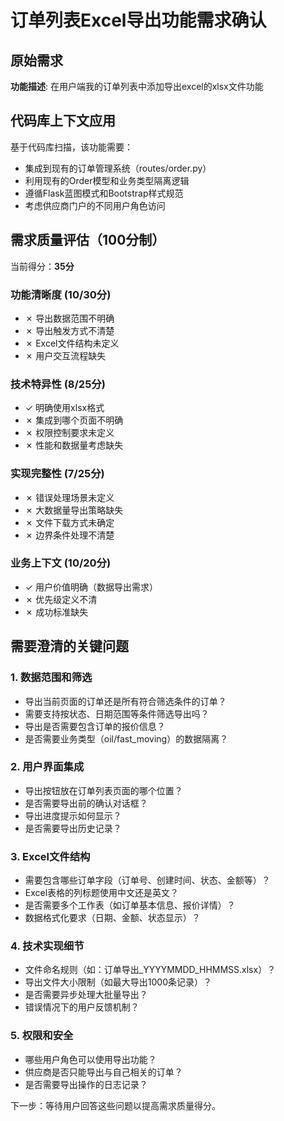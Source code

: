 # 订单列表Excel导出功能需求确认

## 原始需求
**功能描述**: 在用户端我的订单列表中添加导出excel的xlsx文件功能

## 代码库上下文应用
基于代码库扫描，该功能需要：
- 集成到现有的订单管理系统（routes/order.py）
- 利用现有的Order模型和业务类型隔离逻辑
- 遵循Flask蓝图模式和Bootstrap样式规范
- 考虑供应商门户的不同用户角色访问

## 需求质量评估（100分制）
当前得分：**35分**

### 功能清晰度 (10/30分)
- ✗ 导出数据范围不明确
- ✗ 导出触发方式不清楚
- ✗ Excel文件结构未定义
- ✗ 用户交互流程缺失

### 技术特异性 (8/25分)
- ✓ 明确使用xlsx格式
- ✗ 集成到哪个页面不明确
- ✗ 权限控制要求未定义
- ✗ 性能和数据量考虑缺失

### 实现完整性 (7/25分)
- ✗ 错误处理场景未定义
- ✗ 大数据量导出策略缺失
- ✗ 文件下载方式未确定
- ✗ 边界条件处理不清楚

### 业务上下文 (10/20分)
- ✓ 用户价值明确（数据导出需求）
- ✗ 优先级定义不清
- ✗ 成功标准缺失

## 需要澄清的关键问题

### 1. 数据范围和筛选
- 导出当前页面的订单还是所有符合筛选条件的订单？
- 需要支持按状态、日期范围等条件筛选导出吗？
- 导出是否需要包含订单的报价信息？
- 是否需要业务类型（oil/fast_moving）的数据隔离？

### 2. 用户界面集成
- 导出按钮放在订单列表页面的哪个位置？
- 是否需要导出前的确认对话框？
- 导出进度提示如何显示？
- 是否需要导出历史记录？

### 3. Excel文件结构
- 需要包含哪些订单字段（订单号、创建时间、状态、金额等）？
- Excel表格的列标题使用中文还是英文？
- 是否需要多个工作表（如订单基本信息、报价详情）？
- 数据格式化要求（日期、金额、状态显示）？

### 4. 技术实现细节
- 文件命名规则（如：订单导出_YYYYMMDD_HHMMSS.xlsx）？
- 导出文件大小限制（如最大导出1000条记录）？
- 是否需要异步处理大批量导出？
- 错误情况下的用户反馈机制？

### 5. 权限和安全
- 哪些用户角色可以使用导出功能？
- 供应商是否只能导出与自己相关的订单？
- 是否需要导出操作的日志记录？

下一步：等待用户回答这些问题以提高需求质量得分。